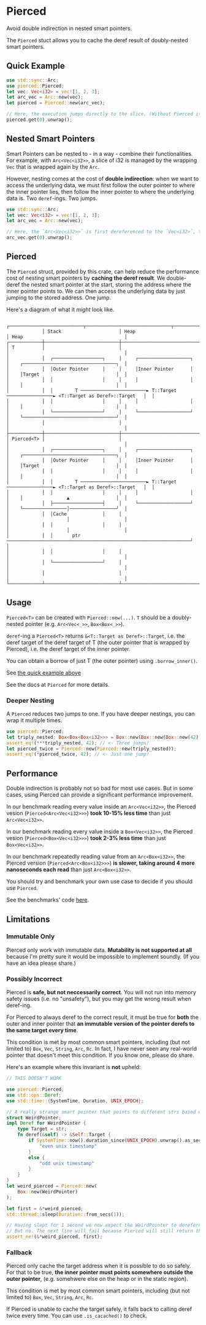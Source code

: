 # Pierced
Avoid double indirection in nested smart pointers.

The `Pierced` stuct allows you to cache the deref result of doubly-nested smart pointers.

## Quick Example

```rust
use std::sync::Arc;
use pierced::Pierced;
let vec: Vec<i32> = vec![1, 2, 3];
let arc_vec = Arc::new(vec);
let pierced = Pierced::new(arc_vec);

// Here, the execution jumps directly to the slice. (Without Pierced it would have to jump to the Vec first, than from the Vec to the slice).
pierced.get(0).unwrap();
```

## Nested Smart Pointers

Smart Pointers can be nested to - in a way - combine their functionalities.
For example, with `Arc<Vec<i32>>`, a slice of i32 is managed by the wrapping `Vec` that is wrapped again by the `Arc`.

However, nesting comes at the cost of **double indirection**:
when we want to access the underlying data,
we must first follow the outer pointer to where the inner pointer lies,
then follow the inner pointer to where the underlying data is. Two `deref`-ings. Two jumps.

```rust
use std::sync::Arc;
let vec: Vec<i32> = vec![1, 2, 3];
let arc_vec = Arc::new(vec);

// Here, the `Arc<Vec<i32>>` is first dereferenced to the `Vec<i32>`, then the Vec is dereferenced to the underlying i32 slice.
arc_vec.get(0).unwrap();
```

## Pierced

The `Pierced` struct, provided by this crate,
can help reduce the performance cost of nesting smart pointers by **caching the deref result**.
We double-deref the nested smart pointer at the start, storing the address where the inner pointer points to.
We can then access the underlying data by just jumping to the stored address. One jump.

Here's a diagram of what it *might* look like.

```text
             ┌───────────────────────────┬───────────────────────────────┬──────────────────────────────────────────┐
             │ Stack                     │ Heap                          │ Heap                                     │
┌────────────┼───────────────────────────┼───────────────────────────────┼──────────────────────────────────────────┤
│ T          │                           │                               │                                          │
│            │  ┌──────────────────┐     │     ┌───────────────────┐     │    ┌──────────────────────────────────┐  │
│            │  │Outer Pointer     │     │     │Inner Pointer      │     │    │Target                            │  │
│            │  │                  │     │     │                   │     │    │                                  │  │
│            │  │        T ────────────────────────► T::Target ─────────────────► <T::Target as Deref>::Target   │  │
│            │  │                  │     │     │                   │     │    │                                  │  │
│            │  └──────────────────┘     │     └───────────────────┘     │    └──────────────────────────────────┘  │
│            │                           │                               │                                          │
├────────────┼───────────────────────────┼───────────────────────────────┼──────────────────────────────────────────┤
│ Pierced<T> │                           │                               │                                          │
│            │  ┌──────────────────┐     │     ┌───────────────────┐     │    ┌──────────────────────────────────┐  │
│            │  │Outer Pointer     │     │     │Inner Pointer      │     │    │Target                            │  │
│            │  │                  │     │     │                   │     │    │                                  │  │
│            │  │        T ────────────────────────► T::Target ─────────────────► <T::Target as Deref>::Target   │  │
│            │  │                  │     │     │                   │     │    │                ▲                 │  │
│            │  ├──────────────────┤     │     └───────────────────┘     │    └────────────────│─────────────────┘  │
│            │  │Cache             │     │                               │                     │                    │
│            │  │                  │     │                               │                     │                    │
│            │  │       ptr ───────────────────────────────────────────────────────────────────┘                    │
│            │  │                  │     │                               │                                          │
│            │  └──────────────────┘     │                               │                                          │
│            │                           │                               │                                          │
└────────────┴───────────────────────────┴───────────────────────────────┴──────────────────────────────────────────┘
```

## Usage

`Pierced<T>` can be created with `Pierced::new(...)`. `T` should be a doubly-nested pointer (e.g. `Arc<Vec<_>>`, `Box<Box<_>>`).

`deref`-ing a `Pierced<T>` returns `&<T::Target as Deref>::Target`,
i.e. the deref target of the deref target of T (the outer pointer that is wrapped by Pierced),
i.e. the deref target of the inner pointer.

You can obtain a borrow of just T (the outer pointer) using `.borrow_inner()`.

See [the quick example above](#quick_example)

See the docs at `Pierced` for more details.

### Deeper Nesting

A `Pierced` reduces two jumps to one.
If you have deeper nestings, you can wrap it multiple times.

```rust
use pierced::Pierced;
let triply_nested: Box<Box<Box<i32>>> = Box::new(Box::new(Box::new(42)));
assert_eq!(***triply_nested, 42); // <- Three jumps!
let pierced_twice = Pierced::new(Pierced::new(triply_nested));
assert_eq!(*pierced_twice, 42); // <- Just one jump!
```

## Performance

Double indirection is probably not so bad for most use cases.
But in some cases, using Pierced can provide a significant performance improvement.

In our benchmark reading every value inside an `Arc<Vec<i32>>`,
the Pierced vesion (`Pierced<Arc<Vec<i32>>>`) **took 10-15% less time** than just `Arc<Vec<i32>>`.

In our benchmark reading every value inside a `Box<Vec<i32>>`,
the Pierced vesion (`Pierced<Box<Vec<i32>>>`) **took 2-3% less time** than just `Box<Vec<i32>>`.

In our benchmark repeatedly reading value from an `Arc<Box<i32>>`,
the Pierced version (`Pierced<Arc<Box<i32>>>`) **is slower, taking around 4 more nanoseconds each read** than just `Arc<Box<i32>>`.

You should try and benchmark your own use case to decide if you should use `Pierced`.

See the benchmarks' code [here](https://github.com/wishawa/pierced/tree/src/bin/benchmark/main.rs).

## Limitations

### Immutable Only

Pierced only work with immutable data.
**Mutability is not supported at all** because I'm pretty sure it would be impossible to implement soundly.
(If you have an idea please share.)

### Possibly Incorrect

Pierced is **safe, but not neccessarily correct**.
You will not run into memory safety issues (i.e. no "unsafety"),
but you may get the wrong result when deref-ing.

For Pierced to always deref to the correct result,
it must be true for **both** the outer and inner pointer that
**an immutable version of the pointer derefs to the same target every time**.

This condition is met by most common smart pointers, including (but not limited to) `Box`, `Vec`, `String`, `Arc`, `Rc`.
In fact, I have never seen any real-world pointer that doesn't meet this condition. If you know one, please do share.

Here's an example where this invariant is **not** upheld:

```rust
// THIS DOESN'T WORK

use pierced::Pierced;
use std::ops::Deref;
use std::time::{SystemTime, Duration, UNIX_EPOCH};

// A really strange smart pointer that points to different strs based on the current time.
struct WeirdPointer;
impl Deref for WeirdPointer {
    type Target = str;
    fn deref(&self) -> &Self::Target {
        if SystemTime::now().duration_since(UNIX_EPOCH).unwrap().as_secs() % 2 == 0 {
            "even unix timestamp"
        }
        else {
            "odd unix timestamp"
        }
    }
}
let weird_pierced = Pierced::new(
    Box::new(WeirdPointer)
);

let first = &*weird_pierced;
std::thread::sleep(Duration::from_secs(1));

// Having slept for 1 second we now expect the WeirdPointer to dereference to another str.
// But no. The next line will fail because Pierced will still return the same cached target, unaware that WeirdPointer now deref to a different address.
assert_ne!(&*weird_pierced, first);
```

### Fallback
Pierced only cache the target address when it is possible to do so safely.
For that to be true, **the inner pointer must points somewhere outside the outer pointer**, (e.g. somehwere else on the heap or in the static region).

This condition is met by most common smart pointers, including (but not limited to) `Box`, `Vec`, `String`, `Arc`, `Rc`.

If Pierced is unable to cache the target safely, it falls back to calling deref twice every time. You can use `.is_cacached()` to check.

